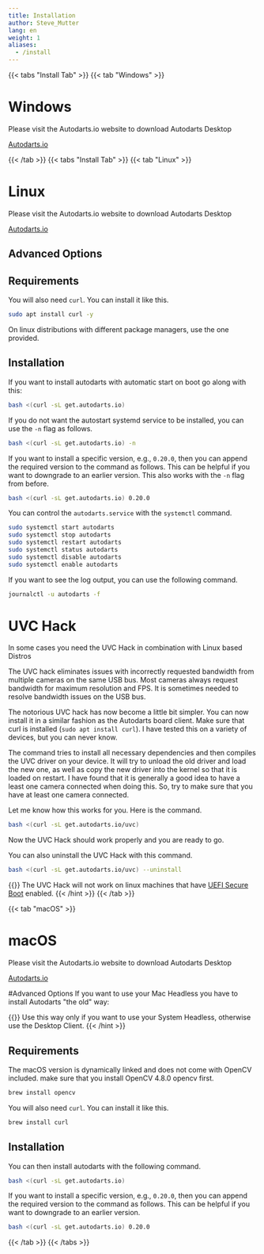 ```yaml
---
title: Installation
author: Steve_Mutter
lang: en
weight: 1
aliases:
  - /install
---
```

{{< tabs "Install Tab" >}}
{{< tab "Windows" >}}

# Windows

Please visit the Autodarts.io website to download Autodarts Desktop

[Autodarts.io](https://autodarts.io/downloads/)

{{< /tab >}}
{{< tabs "Install Tab" >}}
{{< tab "Linux" >}}

# Linux

Please visit the Autodarts.io website to download Autodarts Desktop

[Autodarts.io](https://autodarts.io/downloads/)

## Advanced Options

## Requirements

You will also need `curl`.
You can install it like this.

```bash
sudo apt install curl -y
```

On linux distributions with different package managers, use the one provided.

## Installation

If you want to install autodarts with automatic start on boot go along with this:

```bash
bash <(curl -sL get.autodarts.io)
```

If you do not want the autostart systemd service to be installed, you can use the `-n` flag as follows.

```bash
bash <(curl -sL get.autodarts.io) -n
```

If you want to install a specific version, e.g., `0.20.0`, then you can append the required version to the command as follows.
This can be helpful if you want to downgrade to an earlier version.
This also works with the `-n` flag from before.

```bash
bash <(curl -sL get.autodarts.io) 0.20.0
```

You can control the `autodarts.service` with the `systemctl` command.

```bash
sudo systemctl start autodarts
sudo systemctl stop autodarts
sudo systemctl restart autodarts
sudo systemctl status autodarts
sudo systemctl disable autodarts
sudo systemctl enable autodarts
```

If you want to see the log output, you can use the following command.

```bash
journalctl -u autodarts -f
```

# UVC Hack

In some cases you need the UVC Hack in combination with Linux based Distros

The UVC hack eliminates issues with incorrectly requested bandwidth from multiple cameras on the same USB bus. Most cameras always request bandwidth for maximum resolution and FPS. It is sometimes needed to resolve bandwidth issues on the USB bus.

The notorious UVC hack has now become a little bit simpler. You can now install it in a similar fashion as the Autodarts board client. Make sure that curl is installed (`sudo apt install curl`). I have tested this on a variety of devices, but you can never know.

The command tries to install all necessary dependencies and then compiles the UVC driver on your device. It will try to unload the old driver and load the new one, as well as copy the new driver into the kernel so that it is loaded on restart. I have found that it is generally a good idea to have a least one camera connected when doing this. So, try to make sure that you have at least one camera connected.

Let me know how this works for you. Here is the command.

```bash
bash <(curl -sL get.autodarts.io/uvc)
```

Now the UVC Hack should work properly and you are ready to go.

You can also uninstall the UVC Hack with this command.

```bash
bash <(curl -sL get.autodarts.io/uvc) --uninstall
```

{{<hint type=warning icon=gdoc_info_outline >}}
The UVC Hack will not work on linux machines that have [UEFI Secure Boot](https://wiki.ubuntu.com/UEFI/SecureBoot) enabled.
{{< /hint >}}
{{< /tab >}}

{{< tab "macOS" >}}

# macOS

Please visit the Autodarts.io website to download Autodarts Desktop

[Autodarts.io](https://autodarts.io/downloads/)

#Advanced Options
If you want to use your Mac Headless you have to install Autodarts "the old" way:

{{<hint type=important icon=gdoc_error_outline >}}
Use this way only if you want to use your System Headless, otherwise use the Desktop Client.
{{< /hint >}}

## Requirements

The macOS version is dynamically linked and does not come with OpenCV included.
make sure that you install OpenCV 4.8.0 opencv first.

```bash
brew install opencv
```

You will also need `curl`.
You can install it like this.

```bash
brew install curl
```

## Installation

You can then install autodarts with the following command.

```bash
bash <(curl -sL get.autodarts.io)
```

If you want to install a specific version, e.g., `0.20.0`, then you can append the required version to the command as follows.
This can be helpful if you want to downgrade to an earlier version.

```bash
bash <(curl -sL get.autodarts.io) 0.20.0
```

{{< /tab >}}
{{< /tabs >}}
